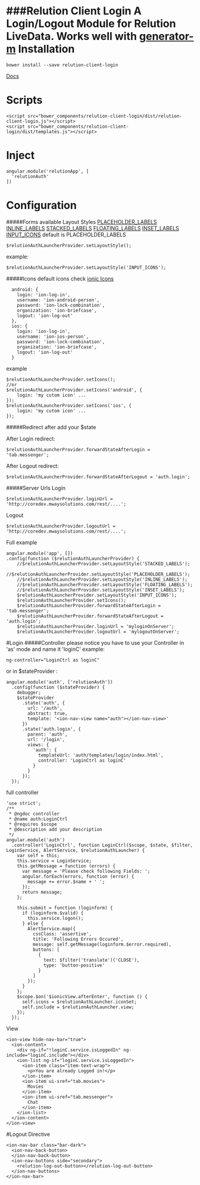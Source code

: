 ###Relution Client Login
A Login/Logout Module for Relution LiveData. Works well with [generator-m](https://github.com/mwaylabs/generator-m)
Installation
===
````
bower install --save relution-client-login
````

[Docs](http://mwaylabs.github.io/relution-client-login/api/relutionAuth:LoginService)

Scripts
===
````
<script src="bower_components/relution-client-login/dist/relution-client-login.js"></script>
<script src="bower_components/relution-client-login/dist/templates.js"></script>
````
Inject
===
````
angular.module('relutionApp', [
  'relutionAuth'
])
````
Configuration
====
#####Forms
available Layout Styles
[PLACEHOLDER_LABELS](http://ionicframework.com/docs/components/#forms-placeholder-labels)
[INLINE_LABELS](http://ionicframework.com/docs/components/#forms-inline-labels)
[STACKED_LABELS](http://ionicframework.com/docs/components/#forms-stacked-labels)
[FLOATING_LABELS](http://ionicframework.com/docs/components/#forms-floating-labels)
[INSET_LABELS](http://ionicframework.com/docs/components/#inset-forms)
[INPUT_ICONS](http://ionicframework.com/docs/components/#input-icons)
default is PLACEHOLDER_LABELS
`````
$relutionAuthLauncherProvider.setLayoutStyle();
`````
example:
`````
$relutionAuthLauncherProvider.setLayoutStyle('INPUT_ICONS');
`````
#####Icons
default icons check [ionic Icons](http://ionicons.com/)
`````
  android: {
    login: 'ion-log-in',
    username: 'ion-android-person',
    password: 'ion-lock-combination',
    organization: 'ion-briefcase',
    logout: 'ion-log-out'
  },
  ios: {
    login: 'ion-log-in',
    username: 'ion-ios-person',
    password: 'ion-lock-combination',
    organization: 'ion-briefcase',
    logout: 'ion-log-out'
  }
`````
example
`````
$relutionAuthLauncherProvider.setIcons();
//or
$relutionAuthLauncherProvider.setIcons('android', {
	login: 'my cutom icon' ...
});
$relutionAuthLauncherProvider.setIcons('ios', {
	login: 'my cutom icon' ...
});
`````
#####Redirect after
add your $state

After Login redirect:
`````
$relutionAuthLauncherProvider.forwardStateAfterLogin = 'tab.messenger';
`````
After Logout redirect:
`````
$relutionAuthLauncherProvider.forwardStateAfterLogout = 'auth.login';
`````
#####Server Urls
Login
`````
$relutionAuthLauncherProvider.loginUrl = 'http://coredev.mwaysolutions.com/rest/....';
`````
Logout
`````
$relutionAuthLauncherProvider.logoutUrl = 'http://coredev.mwaysolutions.com/rest/....';
`````

Full example
````
angular.module('app', [])
.config(function ($relutionAuthLauncherProvider) {
    //$relutionAuthLauncherProvider.setLayoutStyle('STACKED_LABELS');
    //$relutionAuthLauncherProvider.setLayoutStyle('PLACEHOLDER_LABELS');
    //$relutionAuthLauncherProvider.setLayoutStyle('INLINE_LABELS');
    //$relutionAuthLauncherProvider.setLayoutStyle('FLOATING_LABELS');
    //$relutionAuthLauncherProvider.setLayoutStyle('INSET_LABELS');
    $relutionAuthLauncherProvider.setLayoutStyle('INPUT_ICONS');
    $relutionAuthLauncherProvider.setIcons();
    $relutionAuthLauncherProvider.forwardStateAfterLogin = 'tab.messenger';
    $relutionAuthLauncherProvider.forwardStateAfterLogout = 'auth.login';
    $relutionAuthLauncherProvider.loginUrl = 'myloginOnServer';
    $relutionAuthLauncherProvider.logoutUrl = 'mylogoutOnServer';
````


#Login
#####Controller
please notice you have to use your Controller in 'as' mode and name it 'loginC' 
example:
````
ng-controller="LoginCtrl as loginC"
````
or in $stateProvider : 
````
angular.module('auth', ['relutionAuth'])
  .config(function ($stateProvider) {
    debugger;
    $stateProvider
      .state('auth', {
        url: '/auth',
        abstract: true,
        template: '<ion-nav-view name="auth"></ion-nav-view>'
      })
      .state('auth.login', {
        parent: 'auth',
        url: '/login',
        views: {
          'auth': {
            templateUrl: 'auth/templates/login/index.html',
            controller: 'LoginCtrl as loginC'
          }
        }
      });
  });
````
full controller
````
'use strict';
/**
 * @ngdoc controller
 * @name auth:LoginCtrl
 * @requires $scope
 * @description add your description
 */
angular.module('auth')
  .controller('LoginCtrl', function LoginCtrl($scope, $state, $filter, LoginService, AlertService, $relutionAuthLauncher) {
    var self = this;
    this.service = LoginService;
    this.getMessage = function (errors) {
      var message = 'Please check following Fields: ';
      angular.forEach(errors, function (error) {
        message += error.$name + ' ';
      });
      return message;
    };

    this.submit = function (loginform) {
      if (loginform.$valid) {
        this.service.logon();
      } else {
        AlertService.map({
          cssClass: 'assertive',
          title: 'Following Errors Occured',
          message: self.getMessage(loginform.$error.required),
          buttons: [
            {
              text: $filter('translate')('CLOSE'),
              type: 'button-positive'
            }
          ]
        });
      }
    };
    $scope.$on('$ionicView.afterEnter', function () {
      self.icons = $relutionAuthLauncher.iconSet;
      self.include = $relutionAuthLauncher.view;
    });
  });
````
View

````
<ion-view hide-nav-bar="true">
  <ion-content>
    <div ng-if="!loginC.service.isLoggedIn" ng-include="loginC.include"></div>
    <ion-list ng-if="loginC.service.isLoggedIn">
      <ion-item class="item-text-wrap">
        <p>You are already Logged in!</p>
      </ion-item>
      <ion-item ui-sref="tab.movies">
        Movies
      </ion-item>
      <ion-item ui-sref="tab.messenger">
        Chat
      </ion-item>
    </ion-list>
  </ion-content>
</ion-view>
`````

#Logout Directive

````
<ion-nav-bar class="bar-dark">
  <ion-nav-back-button>
  </ion-nav-back-button>
  <ion-nav-buttons side="secondary">
    <relution-log-out-button></relution-log-out-button>
  </ion-nav-buttons>
</ion-nav-bar>
````

